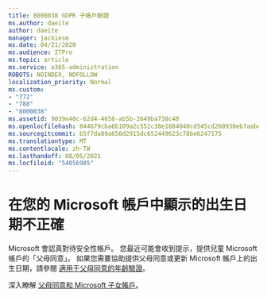 ```yaml
---
title: 8000038 GDPR 子帳戶驗證
ms.author: daeite
author: daeite
manager: jackiesm
ms.date: 04/21/2020
ms.audience: ITPro
ms.topic: article
ms.service: o365-administration
ROBOTS: NOINDEX, NOFOLLOW
localization_priority: Normal
ms.custom:
- "772"
- "788"
- "8000038"
ms.assetid: 9039e40c-62d4-4658-ab5b-2649ba738c40
ms.openlocfilehash: 844679cba6b109a2c552c38e1884040cd545cd260930eb7aabed6ed0911c8a50
ms.sourcegitcommit: b5f7da89a650d2915dc652449623c78be6247175
ms.translationtype: MT
ms.contentlocale: zh-TW
ms.lasthandoff: 08/05/2021
ms.locfileid: "54056985"
---
```

# <a name="date-of-birth-displayed-in-your-microsoft-account-is-incorrect"></a>在您的 Microsoft 帳戶中顯示的出生日期不正確

Microsoft 會認真對待安全性帳戶。 您最近可能會收到提示，提供兒童 Microsoft 帳戶的「父母同意」。 如果您需要協助提供父母同意或更新 Microsoft 帳戶上的出生日期，請參閱 [適用于父母同意的年齡驗證](https://go.microsoft.com/fwlink/p/?linkid=874364)。
  
深入瞭解 [父母同意和 Microsoft 子女帳戶](https://go.microsoft.com/fwlink/p/?linkid=874365)。
  